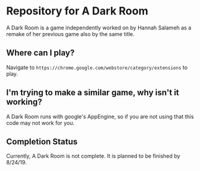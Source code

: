 # Repository for A Dark Room
A Dark Room is a game independently worked on by Hannah Salameh as a remake of her previous game also by the same title.
## Where can I play?
Navigate to `https://chrome.google.com/webstore/category/extensions` to play.

## I'm trying to make a similar game, why isn't it working?
A Dark Room runs with google's AppEngine, so if you are not using that this code may not work for you.

## Completion Status
Currently, A Dark Room is not complete. It is planned to be finished by 8/24/19.
